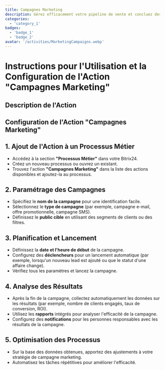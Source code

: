 ```yaml
---
title: Campagnes Marketing
description: Gérez efficacement votre pipeline de vente et concluez des affaires plus rapidement.
categories: 
  - 'category_1'
badges: 
  - 'badge_1'
  - 'badge_2'
avatar: '/activities/MarketingCampaigns.webp'
---
```

# Instructions pour l'Utilisation et la Configuration de l'Action "Campagnes Marketing"

## Description de l'Action

## **Configuration de l'Action "Campagnes Marketing"**

## 1. Ajout de l'Action à un Processus Métier
- Accédez à la section **"Processus Métier"** dans votre Bitrix24.
- Créez un nouveau processus ou ouvrez un existant.
- Trouvez l'action **"Campagnes Marketing"** dans la liste des actions disponibles et ajoutez-la au processus.

## 2. Paramétrage des Campagnes
- Spécifiez le **nom de la campagne** pour une identification facile.
- Sélectionnez le **type de campagne** (par exemple, campagne e-mail, offre promotionnelle, campagne SMS).
- Définissez le **public cible** en utilisant des segments de clients ou des filtres.

## 3. Planification et Lancement
- Définissez la **date et l'heure de début** de la campagne.
- Configurez des **déclencheurs** pour un lancement automatique (par exemple, lorsqu'un nouveau lead est ajouté ou que le statut d'une affaire change).
- Vérifiez tous les paramètres et lancez la campagne.

## 4. Analyse des Résultats
- Après la fin de la campagne, collectez automatiquement les données sur les résultats (par exemple, nombre de clients engagés, taux de conversion, ROI).
- Utilisez les **rapports** intégrés pour analyser l'efficacité de la campagne.
- Configurez des **notifications** pour les personnes responsables avec les résultats de la campagne.

## 5. Optimisation des Processus
- Sur la base des données obtenues, apportez des ajustements à votre stratégie de campagne marketing.
- Automatisez les tâches répétitives pour améliorer l'efficacité.